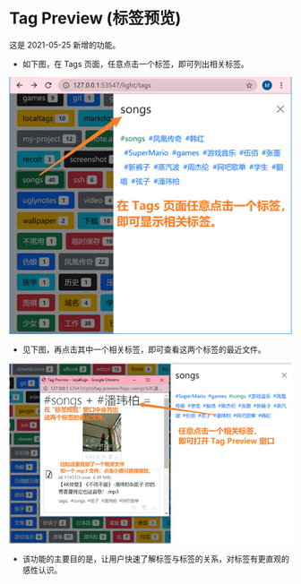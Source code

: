 # Tag Preview (标签预览)

这是 2021-05-25 新增的功能。

- 如下图，在 Tags 页面，任意点击一个标签，即可列出相关标签。

![tag-preview-1.jpg](../screenshots/tag-preview-1.jpg)

- 见下图，再点击其中一个相关标签，即可查看这两个标签的最近文件。

![tag-preview-2.jpg](../screenshots/tag-preview-2.jpg)



- 该功能的主要目的是，让用户快速了解标签与标签的关系，对标签有更直观的感性认识。
